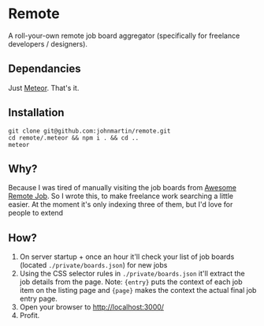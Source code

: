 # Remote
A roll-your-own remote job board aggregator (specifically for freelance developers / designers).

## Dependancies
Just [Meteor](http://meteor.com/). That's it.

## Installation
    git clone git@github.com:johnmartin/remote.git
    cd remote/.meteor && npm i . && cd ..
    meteor

## Why?
Because I was tired of manually visiting the job boards from [Awesome Remote Job](https://github.com/lukasz-madon/awesome-remote-job/). So I wrote this, to make freelance work searching a little easier. At the moment it's only indexing three of them, but I'd love for people to extend

## How?
1. On server startup + once an hour it'll check your list of job boards (located `./private/boards.json`) for new jobs
2. Using the CSS selector rules in `./private/boards.json` it'll extract the job details from the page. Note: `{entry}` puts the context of each job item on the listing page and `{page}` makes the context the actual final job entry page.
3. Open your browser to <http://localhost:3000/>
4. Profit.
